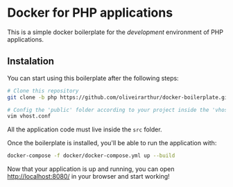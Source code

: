 # Docker for PHP applications

This is a simple docker boilerplate for the *development* environment of PHP applications.

## Instalation

You can start using this boilerplate after the following steps:

```sh
# Clone this repository
git clone -b php https://github.com/oliveirarthur/docker-boilerplate.git

# Config the 'public' folder according to your project inside the 'vhost.conf' file
vim vhost.conf
```

All the application code must live inside the `src` folder.

Once the boilerplate is installed, you'll be able to run the application with:

```sh
docker-compose -f docker/docker-compose.yml up --build
```

Now that your application is up and running, you can open <http://localhost:8080/> in your browser and start working!
